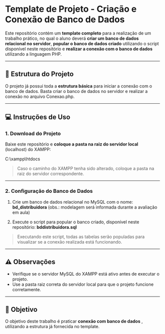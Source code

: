 # Template de Projeto - Criação e Conexão de Banco de Dados

Este repositório contém um **template completo** para a realização de um trabalho prático, no qual o aluno deverá **criar um banco de dados relacional no servidor**, **popular o banco de dados criado** utilizando o script disponível neste repositório e **realizar a conexão com o banco de dados** utilizando a linguagem PHP.

---

## 📂 Estrutura do Projeto

O projeto já possui toda a **estrutura básica** para iniciar a conexão com o banco de dados. Basta criar o banco de dados no servidor e realizar a conexão no arquivo Conexao.php.

---

## 💻 Instruções de Uso

### 1. Download do Projeto
Baixe este repositório e **coloque a pasta na raiz do servidor local** (localhost) do XAMPP:  

C:\xampp\htdocs

> Caso o caminho do XAMPP tenha sido alterado, coloque a pasta na raiz do servidor correspondente.

---

### 2. Configuração do Banco de Dados

1. Crie um banco de dados relacional no MySQL com o nome:  **bd_distribuidora** (obs.: modelagem será informada durante a avaliação em aula)


2. Execute o script para popular o banco criado, disponível neste repositório: **bddistribuidora.sql**


> Executando este script, todas as tabelas serão populadas para visualizar se a conexão realizada está funcionando.

---

## ⚠️ Observações

- Verifique se o servidor MySQL do XAMPP está ativo antes de executar o projeto.  
- Use a pasta raiz correta do servidor local para que o projeto funcione corretamente.  

---

## 🎯 Objetivo

O objetivo deste trabalho é praticar **conexão com banco de dados** , utilizando a estrutura já fornecida no template.
